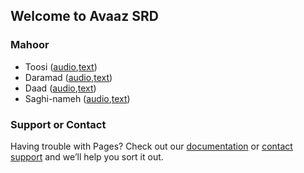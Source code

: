## Welcome to Avaaz SRD

### Mahoor
- Toosi ([audio](https://user-images.githubusercontent.com/95536232/144714293-17d5335d-b698-4448-af71-f7701cf51c0b.mp4),[text](https://github.com/sarasrd/avaaz/files/7654132/mahoor_toosi.pdf))
- Daramad ([audio](https://user-images.githubusercontent.com/95536232/144714293-17d5335d-b698-4448-af71-f7701cf51c0b.mp4),[text](https://github.com/sarasrd/avaaz/files/7654132/mahoor_toosi.pdf))
- Daad ([audio](https://user-images.githubusercontent.com/95536232/144714293-17d5335d-b698-4448-af71-f7701cf51c0b.mp4),[text](https://github.com/sarasrd/avaaz/files/7654132/mahoor_toosi.pdf))
- Saghi-nameh ([audio](https://user-images.githubusercontent.com/95536232/144714293-17d5335d-b698-4448-af71-f7701cf51c0b.mp4),[text](https://github.com/sarasrd/avaaz/files/7654132/mahoor_toosi.pdf))



### Support or Contact

Having trouble with Pages? Check out our [documentation](https://docs.github.com/categories/github-pages-basics/) or [contact support](https://support.github.com/contact) and we’ll help you sort it out.

